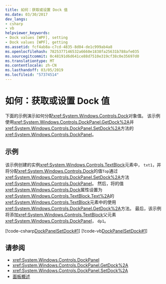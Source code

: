 ```yaml
---
title: 如何：获取或设置 Dock 值
ms.date: 03/30/2017
dev_langs:
- csharp
- vb
helpviewer_keywords:
- Dock values [WPF], setting
- Dock values [WPF], getting
ms.assetid: fcf4ab8a-c7cd-4835-8d04-de1c999ab4a8
ms.openlocfilehash: 7825377146532a6660e1838fa25631b788afe035
ms.sourcegitcommit: 0c48191d6d641ce88d7510e319cf38c0e35697d0
ms.translationtype: MT
ms.contentlocale: zh-CN
ms.lasthandoff: 03/05/2019
ms.locfileid: "57374514"
---
```

# <a name="how-to-get-or-set-a-dock-value"></a>如何：获取或设置 Dock 值
下面的示例演示如何分配<xref:System.Windows.Controls.Dock>对象值。 该示例使用<xref:System.Windows.Controls.DockPanel.GetDock%2A>并<xref:System.Windows.Controls.DockPanel.SetDock%2A>方法的<xref:System.Windows.Controls.DockPanel>。  
  
## <a name="example"></a>示例  
 该示例创建的实例<xref:System.Windows.Controls.TextBlock>元素中， `txt1`，并将分配<xref:System.Windows.Controls.Dock>的值`Top`通过<xref:System.Windows.Controls.DockPanel.SetDock%2A>方法<xref:System.Windows.Controls.DockPanel>。 然后，将的值<xref:System.Windows.Controls.Dock>属性设置为<xref:System.Windows.Controls.TextBlock.Text%2A>的<xref:System.Windows.Controls.TextBlock>元素中的使用<xref:System.Windows.Controls.DockPanel.GetDock%2A>方法。 最后，该示例将添加<xref:System.Windows.Controls.TextBlock>父元素<xref:System.Windows.Controls.DockPanel>， `dp1`。  
  
 [!code-csharp[DockPanelSetDock#1](~/samples/snippets/csharp/VS_Snippets_Wpf/DockPanelSetDock/CSharp/DockPanel_SetDock.cs#1)]
 [!code-vb[DockPanelSetDock#1](~/samples/snippets/visualbasic/VS_Snippets_Wpf/DockPanelSetDock/VisualBasic/DockPanel_SetDock.vb#1)]  
  
## <a name="see-also"></a>请参阅
- <xref:System.Windows.Controls.DockPanel>
- <xref:System.Windows.Controls.DockPanel.GetDock%2A>
- <xref:System.Windows.Controls.DockPanel.SetDock%2A>
- [面板概述](panels-overview.md)
